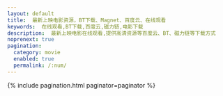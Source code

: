```yaml
---
layout: default 
title:  最新上映电影资源，BT下载、Magnet、百度云、在线观看
keywords:  在线观看,BT下载,百度云,磁力链,电影下载
description:  最新上映电影在线观看,提供高清资源等百度云、BT、磁力链等下载方式
noprenext: true
pagination:
  category: movie
  enabled: true
  permalink: /:num/
---
```


{% include pagination.html paginator=paginator %}
